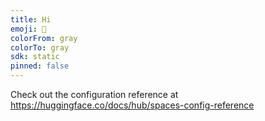 ```yaml
---
title: Hi
emoji: 🦀
colorFrom: gray
colorTo: gray
sdk: static
pinned: false
---
```


Check out the configuration reference at https://huggingface.co/docs/hub/spaces-config-reference

